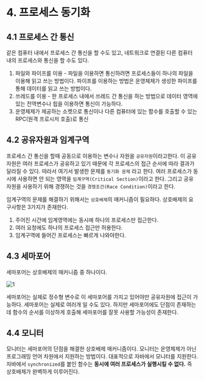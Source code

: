 # 4. 프로세스 동기화 

## 4.1 프로세스 간 통신

같은 컴퓨터 내에서 프로세스 간 통신을 할 수도 있고, 네트워크로 연결된 다른 컴퓨터 내의 프로세스와 통신을 할 수도 있다.

1. 파일와 파이프를 이용 -  파일을 이용하면 통신하려면 프로세스들이 하나의 파일을 이용해 읽고 쓰는 방법이다. 파이프를 이용하는 방법은 운영체제가 생성한 파이프를 통해 데이터를 읽고 쓰는 방법이다.
2. 쓰레드를 이용 - 한 프로세스 내에서 쓰레드 간 통신을 하는 방법으로 데이터 영역에 있는 전역변수나 힙을 이용하면 통신이 가능하다.
3. 운영체제가 제공하는 소켓으로 통신이나 다른 컴퓨터에 있는 함수를 호출할 수 있는 RPC(원격 프로시저 호출)로 통신

## 4.2 공유자원과 임계구역

프로세스 간 통신을 할때 공동으로 이용하는 변수나 자원을 `공유자원`이라고한다. 이 공유자원은 여러 프로세스가 공유하고 있기 때문에 각 프로세스의 접근 순서에 따라 결과가 달라질 수 있다. 따라서 여기서 발생한 문제를 `동기화 문제` 라고 한다. 여러 프로세스가 동시에 사용하면 안 되는 영역을 `임계구역(Critical Section)`이라고 한다. 그리고 공유자원을 사용하기 위해 경쟁하는 것을 `경쟁조건(Race Condition)`이라고 한다.

임계구역의 문제를 해결하기 위해서는 `상호배제`의 매커니즘이 필요하다. 상호배제의 요구사항은 3가지가 존재한다.

1. 주어진 시간에 임계영역에는 동시에 하나의 프로세스만 접근한다.
2. 여러 요청에도 하나의 프로세스 접근만 허용한다.
3. 임계구역에 들어간 프로세스는 빠르게 나와야한다.

## 4.3 세마포어

세마포어는 상호배제의 매커니즘 중 하나이다.

![1](https://github.com/user-attachments/assets/eefe6123-fe7f-4db8-9014-d140654e7cc7)

세마포어는 실제로 정수형 변수로 이 세마포어를 가지고 있어야만 공유자원에 접근이 가능하다. 세마포어는 실제로 여러개 일 수도 있다. 하지만 세마포어에도 단점이 존재하는데 함수의 순서를 이상하게 호출해 세마포어를 잘못 사용할 가능성이 존재한다.

## 4.4 모니터

모니터는 세마포어의 단점을 해결한 상호배제 매커니즘이다. 모니터는 운영체제가 아닌 프로그래밍 언어 차원에서 지원하는 방법이다. 대표적으로 자바에서 모니터를 지원한다. 자바에서 `synchronized`를 붙인 함수는 **동시에 여러 프로세스가 실행시킬 수 없다.** 즉 상호배제가 완벽하게 이루어진다.